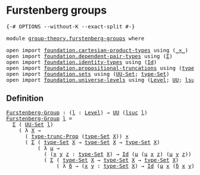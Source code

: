# Furstenberg groups

<pre class="Agda"><a id="31" class="Symbol">{-#</a> <a id="35" class="Keyword">OPTIONS</a> <a id="43" class="Pragma">--without-K</a> <a id="55" class="Pragma">--exact-split</a> <a id="69" class="Symbol">#-}</a>

<a id="74" class="Keyword">module</a> <a id="81" href="group-theory.furstenberg-groups.html" class="Module">group-theory.furstenberg-groups</a> <a id="113" class="Keyword">where</a>

<a id="120" class="Keyword">open</a> <a id="125" class="Keyword">import</a> <a id="132" href="foundation.cartesian-product-types.html" class="Module">foundation.cartesian-product-types</a> <a id="167" class="Keyword">using</a> <a id="173" class="Symbol">(</a><a id="174" href="foundation-core.cartesian-product-types.html#590" class="Function Operator">_×_</a><a id="177" class="Symbol">)</a>
<a id="179" class="Keyword">open</a> <a id="184" class="Keyword">import</a> <a id="191" href="foundation.dependent-pair-types.html" class="Module">foundation.dependent-pair-types</a> <a id="223" class="Keyword">using</a> <a id="229" class="Symbol">(</a><a id="230" href="foundation-core.dependent-pair-types.html#515" class="Record">Σ</a><a id="231" class="Symbol">)</a>
<a id="233" class="Keyword">open</a> <a id="238" class="Keyword">import</a> <a id="245" href="foundation.identity-types.html" class="Module">foundation.identity-types</a> <a id="271" class="Keyword">using</a> <a id="277" class="Symbol">(</a><a id="278" href="foundation-core.identity-types.html#1767" class="Datatype">Id</a><a id="280" class="Symbol">)</a>
<a id="282" class="Keyword">open</a> <a id="287" class="Keyword">import</a> <a id="294" href="foundation.propositional-truncations.html" class="Module">foundation.propositional-truncations</a> <a id="331" class="Keyword">using</a> <a id="337" class="Symbol">(</a><a id="338" href="foundation.propositional-truncations.html#2034" class="Function">type-trunc-Prop</a><a id="353" class="Symbol">)</a>
<a id="355" class="Keyword">open</a> <a id="360" class="Keyword">import</a> <a id="367" href="foundation.sets.html" class="Module">foundation.sets</a> <a id="383" class="Keyword">using</a> <a id="389" class="Symbol">(</a><a id="390" href="foundation-core.sets.html#1190" class="Function">UU-Set</a><a id="396" class="Symbol">;</a> <a id="398" href="foundation-core.sets.html#1304" class="Function">type-Set</a><a id="406" class="Symbol">)</a>
<a id="408" class="Keyword">open</a> <a id="413" class="Keyword">import</a> <a id="420" href="foundation.universe-levels.html" class="Module">foundation.universe-levels</a> <a id="447" class="Keyword">using</a> <a id="453" class="Symbol">(</a><a id="454" href="Agda.Primitive.html#597" class="Postulate">Level</a><a id="459" class="Symbol">;</a> <a id="461" href="foundation-core.universe-levels.html#235" class="Primitive">UU</a><a id="463" class="Symbol">;</a> <a id="465" href="Agda.Primitive.html#780" class="Primitive">lsuc</a><a id="469" class="Symbol">)</a>
</pre>
## Definition

<pre class="Agda"><a id="Furstenberg-Group"></a><a id="499" href="group-theory.furstenberg-groups.html#499" class="Function">Furstenberg-Group</a> <a id="517" class="Symbol">:</a> <a id="519" class="Symbol">(</a><a id="520" href="group-theory.furstenberg-groups.html#520" class="Bound">l</a> <a id="522" class="Symbol">:</a> <a id="524" href="Agda.Primitive.html#597" class="Postulate">Level</a><a id="529" class="Symbol">)</a> <a id="531" class="Symbol">→</a> <a id="533" href="foundation-core.universe-levels.html#235" class="Primitive">UU</a> <a id="536" class="Symbol">(</a><a id="537" href="Agda.Primitive.html#780" class="Primitive">lsuc</a> <a id="542" href="group-theory.furstenberg-groups.html#520" class="Bound">l</a><a id="543" class="Symbol">)</a>
<a id="545" href="group-theory.furstenberg-groups.html#499" class="Function">Furstenberg-Group</a> <a id="563" href="group-theory.furstenberg-groups.html#563" class="Bound">l</a> <a id="565" class="Symbol">=</a>
  <a id="569" href="foundation-core.dependent-pair-types.html#515" class="Record">Σ</a> <a id="571" class="Symbol">(</a> <a id="573" href="foundation-core.sets.html#1190" class="Function">UU-Set</a> <a id="580" href="group-theory.furstenberg-groups.html#563" class="Bound">l</a><a id="581" class="Symbol">)</a>
    <a id="587" class="Symbol">(</a> <a id="589" class="Symbol">λ</a> <a id="591" href="group-theory.furstenberg-groups.html#591" class="Bound">X</a> <a id="593" class="Symbol">→</a>
      <a id="601" class="Symbol">(</a> <a id="603" href="foundation.propositional-truncations.html#2034" class="Function">type-trunc-Prop</a> <a id="619" class="Symbol">(</a><a id="620" href="foundation-core.sets.html#1304" class="Function">type-Set</a> <a id="629" href="group-theory.furstenberg-groups.html#591" class="Bound">X</a><a id="630" class="Symbol">))</a> <a id="633" href="foundation-core.cartesian-product-types.html#590" class="Function Operator">×</a>
      <a id="641" class="Symbol">(</a> <a id="643" href="foundation-core.dependent-pair-types.html#515" class="Record">Σ</a> <a id="645" class="Symbol">(</a> <a id="647" href="foundation-core.sets.html#1304" class="Function">type-Set</a> <a id="656" href="group-theory.furstenberg-groups.html#591" class="Bound">X</a> <a id="658" class="Symbol">→</a> <a id="660" href="foundation-core.sets.html#1304" class="Function">type-Set</a> <a id="669" href="group-theory.furstenberg-groups.html#591" class="Bound">X</a> <a id="671" class="Symbol">→</a> <a id="673" href="foundation-core.sets.html#1304" class="Function">type-Set</a> <a id="682" href="group-theory.furstenberg-groups.html#591" class="Bound">X</a><a id="683" class="Symbol">)</a>
          <a id="695" class="Symbol">(</a> <a id="697" class="Symbol">λ</a> <a id="699" href="group-theory.furstenberg-groups.html#699" class="Bound">μ</a> <a id="701" class="Symbol">→</a>
            <a id="715" class="Symbol">(</a> <a id="717" class="Symbol">(</a><a id="718" href="group-theory.furstenberg-groups.html#718" class="Bound">x</a> <a id="720" href="group-theory.furstenberg-groups.html#720" class="Bound">y</a> <a id="722" href="group-theory.furstenberg-groups.html#722" class="Bound">z</a> <a id="724" class="Symbol">:</a> <a id="726" href="foundation-core.sets.html#1304" class="Function">type-Set</a> <a id="735" href="group-theory.furstenberg-groups.html#591" class="Bound">X</a><a id="736" class="Symbol">)</a> <a id="738" class="Symbol">→</a> <a id="740" href="foundation-core.identity-types.html#1767" class="Datatype">Id</a> <a id="743" class="Symbol">(</a><a id="744" href="group-theory.furstenberg-groups.html#699" class="Bound">μ</a> <a id="746" class="Symbol">(</a><a id="747" href="group-theory.furstenberg-groups.html#699" class="Bound">μ</a> <a id="749" href="group-theory.furstenberg-groups.html#718" class="Bound">x</a> <a id="751" href="group-theory.furstenberg-groups.html#722" class="Bound">z</a><a id="752" class="Symbol">)</a> <a id="754" class="Symbol">(</a><a id="755" href="group-theory.furstenberg-groups.html#699" class="Bound">μ</a> <a id="757" href="group-theory.furstenberg-groups.html#720" class="Bound">y</a> <a id="759" href="group-theory.furstenberg-groups.html#722" class="Bound">z</a><a id="760" class="Symbol">))</a> <a id="763" class="Symbol">(</a><a id="764" href="group-theory.furstenberg-groups.html#699" class="Bound">μ</a> <a id="766" href="group-theory.furstenberg-groups.html#718" class="Bound">x</a> <a id="768" href="group-theory.furstenberg-groups.html#720" class="Bound">y</a><a id="769" class="Symbol">))</a> <a id="772" href="foundation-core.cartesian-product-types.html#590" class="Function Operator">×</a>
            <a id="786" class="Symbol">(</a> <a id="788" href="foundation-core.dependent-pair-types.html#515" class="Record">Σ</a> <a id="790" class="Symbol">(</a> <a id="792" href="foundation-core.sets.html#1304" class="Function">type-Set</a> <a id="801" href="group-theory.furstenberg-groups.html#591" class="Bound">X</a> <a id="803" class="Symbol">→</a> <a id="805" href="foundation-core.sets.html#1304" class="Function">type-Set</a> <a id="814" href="group-theory.furstenberg-groups.html#591" class="Bound">X</a> <a id="816" class="Symbol">→</a> <a id="818" href="foundation-core.sets.html#1304" class="Function">type-Set</a> <a id="827" href="group-theory.furstenberg-groups.html#591" class="Bound">X</a><a id="828" class="Symbol">)</a>
                <a id="846" class="Symbol">(</a> <a id="848" class="Symbol">λ</a> <a id="850" href="group-theory.furstenberg-groups.html#850" class="Bound">δ</a> <a id="852" class="Symbol">→</a> <a id="854" class="Symbol">(</a><a id="855" href="group-theory.furstenberg-groups.html#855" class="Bound">x</a> <a id="857" href="group-theory.furstenberg-groups.html#857" class="Bound">y</a> <a id="859" class="Symbol">:</a> <a id="861" href="foundation-core.sets.html#1304" class="Function">type-Set</a> <a id="870" href="group-theory.furstenberg-groups.html#591" class="Bound">X</a><a id="871" class="Symbol">)</a> <a id="873" class="Symbol">→</a> <a id="875" href="foundation-core.identity-types.html#1767" class="Datatype">Id</a> <a id="878" class="Symbol">(</a><a id="879" href="group-theory.furstenberg-groups.html#699" class="Bound">μ</a> <a id="881" href="group-theory.furstenberg-groups.html#855" class="Bound">x</a> <a id="883" class="Symbol">(</a><a id="884" href="group-theory.furstenberg-groups.html#850" class="Bound">δ</a> <a id="886" href="group-theory.furstenberg-groups.html#855" class="Bound">x</a> <a id="888" href="group-theory.furstenberg-groups.html#857" class="Bound">y</a><a id="889" class="Symbol">))</a> <a id="892" href="group-theory.furstenberg-groups.html#857" class="Bound">y</a><a id="893" class="Symbol">)))))</a>

</pre>